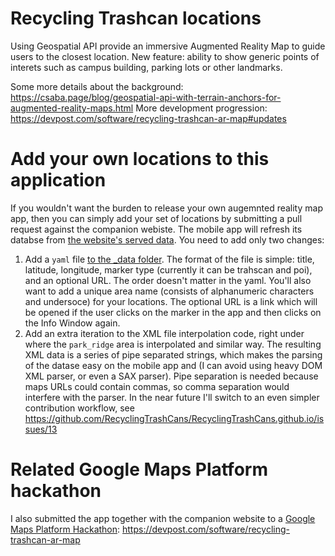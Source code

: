 # Recycling Trashcan locations

Using Geospatial API provide an immersive Augmented Reality Map to guide users to the closest location. New feature: ability to show generic points of interets such as campus building, parking lots or other landmarks.

Some more details about the background: https://csaba.page/blog/geospatial-api-with-terrain-anchors-for-augmented-reality-maps.html
More development progression: https://devpost.com/software/recycling-trashcan-ar-map#updates

# Add your own locations to this application

If you wouldn't want the burden to release your own augemnted reality map app, then you can simply add your set of locations by submitting a pull request against the companion webiste. The mobile app will refresh its databse from [the website's served data](https://recyclingtrashcans.github.io/locations_v2.xml). You need to add only two changes:
1. Add a `yaml` file [to the _data folder](https://github.com/RecyclingTrashCans/RecyclingTrashCans.github.io/tree/main/_data). The format of the file is simple: title, latitude, longitude, marker type (currently it can be trahscan and poi), and an optional URL. The order doesn't matter in the yaml. You'll also want to add a unique area name (consists of alphanumeric characters and undersoce) for your locations. The optional URL is a link which will be opened if the user clicks on the marker in the app and then clicks on the Info Window again.
2. Add an extra iteration to the XML file interpolation code, right under where the `park_ridge` area is interpolated and similar way. The resulting XML data is a series of pipe separated strings, which makes the parsing of the datase easy on the mobile app and (I can avoid using heavy DOM XML parser, or even a SAX parser). Pipe separation is needed because maps URLs could contain commas, so comma separation would interfere with the parser. In the near future I'll switch to an even simpler contribution workflow, see https://github.com/RecyclingTrashCans/RecyclingTrashCans.github.io/issues/13

# Related Google Maps Platform hackathon

I also submitted the app together with the companion website to a [Google Maps Platform Hackathon](https://googlemapsplatform.devpost.com/): https://devpost.com/software/recycling-trashcan-ar-map
